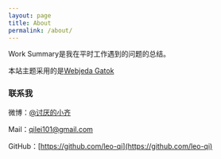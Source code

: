 ```yaml
---
layout: page
title: About
permalink: /about/
---
```


Work Summary是我在平时工作遇到的问题的总结。

本站主题采用的是[Webjeda Gatok](https://github.com/sharu725/gatok)

### 联系我 ###

微博：[@讨厌的小齐](http://weibo.com/201202003)

Mail：<qilei101@gmail.com>

GitHub：[https://github.com/leo-qi](https://github.com/leo-qi)
